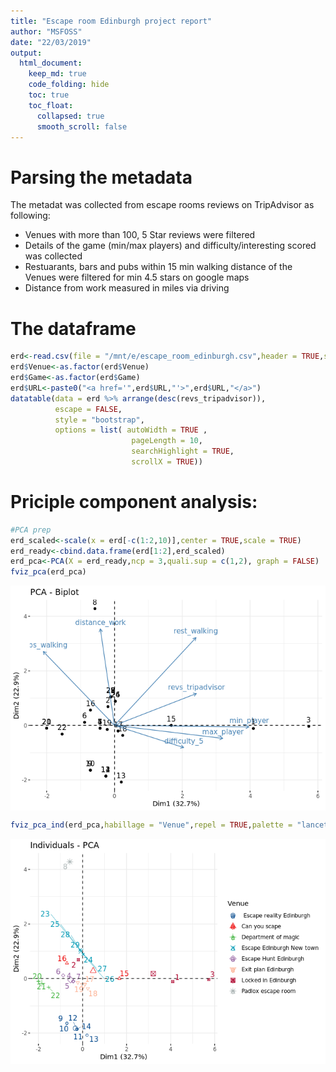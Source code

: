 ```yaml
---
title: "Escape room Edinburgh project report"
author: "MSFOSS"
date: "22/03/2019"
output:
  html_document:
    keep_md: true
    code_folding: hide
    toc: true
    toc_float:
      collapsed: true
      smooth_scroll: false
---
```




# Parsing the metadata 

The metadat was collected from escape rooms reviews on TripAdvisor as following:

 - Venues with more than 100, 5 Star reviews were filtered
 - Details of the game (min/max players) and difficulty/interesting scored was collected
 - Restuarants, bars and pubs within 15 min walking distance of the Venues were filtered for min 4.5 stars on google maps
 - Distance from work measured in miles via driving

# The dataframe


```r
erd<-read.csv(file = "/mnt/e/escape_room_edinburgh.csv",header = TRUE,stringsAsFactors = FALSE)
erd$Venue<-as.factor(erd$Venue)
erd$Game<-as.factor(erd$Game)
erd$URL<-paste0("<a href='",erd$URL,"'>",erd$URL,"</a>")
datatable(data = erd %>% arrange(desc(revs_tripadvisor)),
          escape = FALSE,
          style = "bootstrap",
          options = list( autoWidth = TRUE , 
                           pageLength = 10,
                           searchHighlight = TRUE,
                           scrollX = TRUE))
```

<!--html_preserve--><div id="htmlwidget-9237f2062dd942da3dda" style="width:100%;height:auto;" class="datatables html-widget"></div>
<script type="application/json" data-for="htmlwidget-9237f2062dd942da3dda">{"x":{"style":"bootstrap","filter":"none","data":[["1","2","3","4","5","6","7","8","9","10","11","12","13","14","15","16","17","18","19","20","21","22","23","24","25","26","27","28","29"],["Locked in Edinburgh","Locked in Edinburgh","Locked in Edinburgh","Can you scape","Can you scape","Escape Edinburgh New town","Escape Edinburgh New town","Escape Edinburgh New town","Escape Edinburgh New town","Escape Edinburgh New town","Escape Edinburgh New town","Escape Edinburgh New town","Exit plan Edinburgh","Exit plan Edinburgh","Exit plan Edinburgh"," Escape reality Edinburgh"," Escape reality Edinburgh"," Escape reality Edinburgh"," Escape reality Edinburgh"," Escape reality Edinburgh"," Escape reality Edinburgh","Padlox escape room","Department of magic","Department of magic","Department of magic","Escape Hunt Edinburgh","Escape Hunt Edinburgh","Escape Hunt Edinburgh","Escape Hunt Edinburgh"],["The cutting room ","The distillary","The secret lab","Operation spellbound","Operation Odyssey","The magic emporium","221B Baker street","The experiment","Area51","Houdinis workshop","Casino","Contagion","The tesla cube","Svengalis lair","Framed","JUNGALA","TORTUGA PIRATES","MACHINA","THE ASYLUM","ALCATRAZ","NOSFERATU","Going for gold","Prophecies quest","Dark lord resurrection","Magic potion Tavern","Escape the wild west","Blackbeards treasure","The forth samurai","The last vikings"],[3,2,4,2,2,2,2,2,2,2,2,2,2,2,2,2,2,2,2,2,2,2,2,2,2,2,2,2,2],[8,2,10,10,4,6,5,6,5,6,6,6,7,6,6,6,6,6,6,6,6,6,5,5,5,6,6,6,6],[5,3,4,5,4,3,4,3,4,3,3,3,3,4,3,3,3,4,4,5,4,4,3,3,4,4,4,3,4],[16,16,16,7,7,11,11,11,11,11,11,11,9,9,9,3,3,3,3,3,3,15,4,4,4,10,10,10,10],[2,2,2,13,13,12,12,12,12,12,12,12,5,5,5,4,4,4,4,4,4,14,14,14,14,10,10,10,10],[875,875,875,836,836,836,836,836,836,836,836,836,491,491,491,400,400,400,400,400,400,185,160,160,160,158,158,158,158],[6.7,6.7,6.7,7.2,7.2,7.1,7.1,7.1,7.1,7.1,7.1,7.1,7.3,7.3,7.3,6.2,6.2,6.2,6.2,6.2,6.2,13.9,7.1,7.1,7.1,6.9,6.9,6.9,6.9],["<a href='https://www.lockedinedinburgh.com/'>https://www.lockedinedinburgh.com/<\/a>","<a href='https://www.lockedinedinburgh.com/'>https://www.lockedinedinburgh.com/<\/a>","<a href='https://www.lockedinedinburgh.com/'>https://www.lockedinedinburgh.com/<\/a>","<a href='https://www.canyouescape.co.uk/edinburgh'>https://www.canyouescape.co.uk/edinburgh<\/a>","<a href='https://www.canyouescape.co.uk/edinburgh'>https://www.canyouescape.co.uk/edinburgh<\/a>","<a href='https://www.escapeteambuilding.co.uk/'>https://www.escapeteambuilding.co.uk/<\/a>","<a href='https://www.escapeteambuilding.co.uk/'>https://www.escapeteambuilding.co.uk/<\/a>","<a href='https://www.escapeteambuilding.co.uk/'>https://www.escapeteambuilding.co.uk/<\/a>","<a href='https://www.escapeteambuilding.co.uk/'>https://www.escapeteambuilding.co.uk/<\/a>","<a href='https://www.escapeteambuilding.co.uk/'>https://www.escapeteambuilding.co.uk/<\/a>","<a href='https://www.escapeteambuilding.co.uk/'>https://www.escapeteambuilding.co.uk/<\/a>","<a href='https://www.escapeteambuilding.co.uk/'>https://www.escapeteambuilding.co.uk/<\/a>","<a href='http://exitplanedinburgh.co.uk/'>http://exitplanedinburgh.co.uk/<\/a>","<a href='http://exitplanedinburgh.co.uk/'>http://exitplanedinburgh.co.uk/<\/a>","<a href='http://exitplanedinburgh.co.uk/'>http://exitplanedinburgh.co.uk/<\/a>","<a href='https://www.escapereality.com/escape-rooms-uk/edinburgh/'>https://www.escapereality.com/escape-rooms-uk/edinburgh/<\/a>","<a href='https://www.escapereality.com/escape-rooms-uk/edinburgh/'>https://www.escapereality.com/escape-rooms-uk/edinburgh/<\/a>","<a href='https://www.escapereality.com/escape-rooms-uk/edinburgh/'>https://www.escapereality.com/escape-rooms-uk/edinburgh/<\/a>","<a href='https://www.escapereality.com/escape-rooms-uk/edinburgh/'>https://www.escapereality.com/escape-rooms-uk/edinburgh/<\/a>","<a href='https://www.escapereality.com/escape-rooms-uk/edinburgh/'>https://www.escapereality.com/escape-rooms-uk/edinburgh/<\/a>","<a href='https://www.escapereality.com/escape-rooms-uk/edinburgh/'>https://www.escapereality.com/escape-rooms-uk/edinburgh/<\/a>","<a href='https://www.padlox.co.uk/'>https://www.padlox.co.uk/<\/a>","<a href='http://departmentofmysteries.com/'>http://departmentofmysteries.com/<\/a>","<a href='http://departmentofmysteries.com/'>http://departmentofmysteries.com/<\/a>","<a href='http://departmentofmysteries.com/'>http://departmentofmysteries.com/<\/a>","<a href='https://escapehunt.com/uk/edinburgh/'>https://escapehunt.com/uk/edinburgh/<\/a>","<a href='https://escapehunt.com/uk/edinburgh/'>https://escapehunt.com/uk/edinburgh/<\/a>","<a href='https://escapehunt.com/uk/edinburgh/'>https://escapehunt.com/uk/edinburgh/<\/a>","<a href='https://escapehunt.com/uk/edinburgh/'>https://escapehunt.com/uk/edinburgh/<\/a>"]],"container":"<table class=\"table table-striped table-hover\">\n  <thead>\n    <tr>\n      <th> <\/th>\n      <th>Venue<\/th>\n      <th>Game<\/th>\n      <th>min_player<\/th>\n      <th>max_player<\/th>\n      <th>difficulty_5<\/th>\n      <th>rest_walking<\/th>\n      <th>pubs_walking<\/th>\n      <th>revs_tripadvisor<\/th>\n      <th>distance_work<\/th>\n      <th>URL<\/th>\n    <\/tr>\n  <\/thead>\n<\/table>","options":{"autoWidth":true,"pageLength":10,"searchHighlight":true,"scrollX":true,"columnDefs":[{"className":"dt-right","targets":[3,4,5,6,7,8,9]},{"orderable":false,"targets":0}],"order":[],"orderClasses":false}},"evals":[],"jsHooks":[]}</script><!--/html_preserve-->

# Priciple component analysis:



```r
#PCA prep
erd_scaled<-scale(x = erd[-c(1:2,10)],center = TRUE,scale = TRUE)
erd_ready<-cbind.data.frame(erd[1:2],erd_scaled)
erd_pca<-PCA(X = erd_ready,ncp = 3,quali.sup = c(1,2), graph = FALSE)
fviz_pca(erd_pca)
```

<img src="erd_report_files/figure-html/unnamed-chunk-2-1.png" style="display: block; margin: auto;" />

```r
fviz_pca_ind(erd_pca,habillage = "Venue",repel = TRUE,palette = "lancet")
```

<img src="erd_report_files/figure-html/unnamed-chunk-2-2.png" style="display: block; margin: auto;" />
